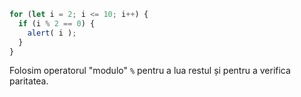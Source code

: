 

```js run demo
for (let i = 2; i <= 10; i++) {
  if (i % 2 == 0) {
    alert( i );
  }
}
```

Folosim operatorul "modulo" `%` pentru a lua restul și pentru a verifica paritatea.